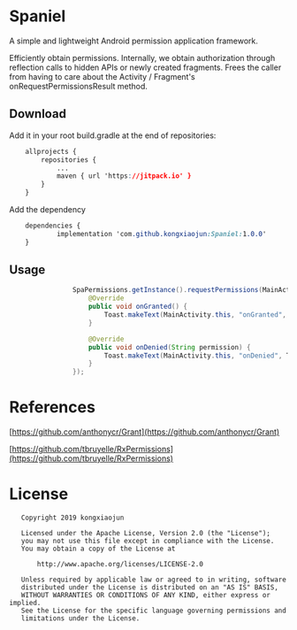 # Spaniel

A simple and lightweight Android permission application framework.

Efficiently obtain permissions. Internally, we obtain authorization through reflection calls to hidden APIs or newly created fragments. Frees the caller from having to care about the Activity / Fragment's onRequestPermissionsResult method.

## Download

Add it in your root build.gradle at the end of repositories:

```css
    allprojects {
        repositories {
            ...
            maven { url 'https://jitpack.io' }
        }
    }
```

Add the dependency

```css
    dependencies {
            implementation 'com.github.kongxiaojun:Spaniel:1.0.0'
    }
```

## Usage

```java
                SpaPermissions.getInstance().requestPermissions(MainActivity.this, new String[]{Manifest.permission.READ_EXTERNAL_STORAGE}, new PermissionsResultAction() {
                    @Override
                    public void onGranted() {
                        Toast.makeText(MainActivity.this, "onGranted", Toast.LENGTH_SHORT).show();
                    }

                    @Override
                    public void onDenied(String permission) {
                        Toast.makeText(MainActivity.this, "onDenied", Toast.LENGTH_SHORT).show();
                    }
                });
```

# References

[https://github.com/anthonycr/Grant](https://github.com/anthonycr/Grant)

[https://github.com/tbruyelle/RxPermissions](https://github.com/tbruyelle/RxPermissions)

# License

```
   Copyright 2019 kongxiaojun

   Licensed under the Apache License, Version 2.0 (the "License");
   you may not use this file except in compliance with the License.
   You may obtain a copy of the License at

       http://www.apache.org/licenses/LICENSE-2.0

   Unless required by applicable law or agreed to in writing, software
   distributed under the License is distributed on an "AS IS" BASIS,
   WITHOUT WARRANTIES OR CONDITIONS OF ANY KIND, either express or implied.
   See the License for the specific language governing permissions and
   limitations under the License.
```
